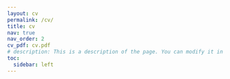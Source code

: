 ```yaml
---
layout: cv
permalink: /cv/
title: cv
nav: true
nav_order: 2
cv_pdf: cv.pdf
# description: This is a description of the page. You can modify it in '_pages/cv.md'. You can also change or remove the top pdf download button.
toc:
  sidebar: left
---
```

